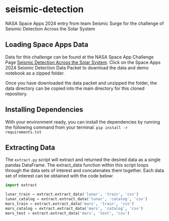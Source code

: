 # seismic-detection

NASA Space Apps 2024 entry from team Seismic Surge for the challenge of Seismic Detection Across the Solar System

## Loading Space Apps Data

Data for this challenge can be found at the NASA Space App Challenge Page [Seismic Detection Across the Solar System](https://www.spaceappschallenge.org/nasa-space-apps-2024/challenges/seismic-detection-across-the-solar-system/?tab=resources). 
Click on the Space Apps 2024 Seismic Detection Data Packet to download the data and demo notebook as a zipped folder.

Once you have downloaded the data packet and unzipped the folder, the data directory can be copied into the main directory for this 
cloned repository.

## Installing Dependencies

With your environment ready, you can install the dependencies by running the following command from your terminal:
`pip install -r requirements.txt`

## Extracting Data

The `extract.py` script will extract and returned the desired data as a single pandas DataFrame. The extract_data 
function within this script loops through the data sets of interest and concatenates them together. Each data set 
of interest can be obtained with the code below:

```python
import extract

lunar_train = extract.extract_data('lunar', 'train', 'csv')
lunar_catalog = extract.extract_data('lunar', 'catalog', 'csv')
mars_train = extract.extract_data('mars', 'train', 'csv')
mars_catalog = extract.extract_data('mars', 'catalog', 'csv')
mars_test = extract.extract_data('mars', 'test', 'csv')
```
